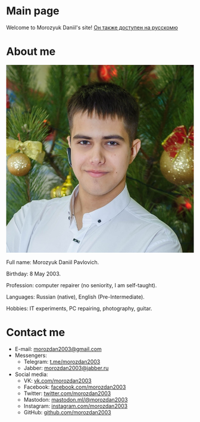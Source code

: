 # Main page

Welcome to Morozyuk Daniil's site! [Он также доступен на русскомю](./index.md)

# About me

![My portrait](./assets/portrait.jpg)

Full name: Morozyuk Daniil Pavlovich.

Birthday: 8 May 2003.

Profession: computer repairer (no seniority, I am self-taught).

Languages: Russian (native), English (Pre-Intermediate).

Hobbies: IT experiments, PC repairing, photography, guitar.

# Contact me
- E-mail: [morozdan2003@gmail.com](mailto:morozdan2003@gmail.com)
- Messengers:
  - Telegram: [t.me/morozdan2003](https://t.me/morozdan2003)
  - Jabber: [morozdan2003@jabber.ru](xmpp:morozdan2003@jabber.ru)
- Social media:
  - VK: [vk.com/morozdan2003](https://vk.com/morozdan2003)
  - Facebook: [facebook.com/morozdan2003](https://facebook.com/morozdan2003)
  - Twitter: [twitter.com/morozdan2003](https://twitter.com/morozdan2003)
  - Mastodon: [mastodon.ml/@morozdan2003](https://mastodon.ml/@morozdan2003)
  - Instagram: [instagram.com/morozdan2003](https://instagram.com/morozdan2003)
  - GitHub: [github.com/morozdan2003](https://github.com/morozdan2003)
